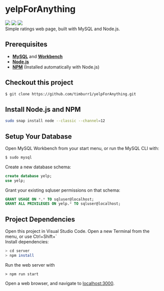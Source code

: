 # yelpForAnything
![](https://img.shields.io/github/repo-size/timburr1/yelpForAnything)
![](https://img.shields.io/github/contributors/timburr1/yelpForAnything)
![](https://img.shields.io/github/last-commit/timburr1/yelpForAnything)
<br>Simple ratings web page, built with MySQL and Node.js.

## Prerequisites
* [**MySQL**](https://www.mysql.com/downloads/) and [**Workbench**](https://www.linuxhelp.com/how-to-install-mysql-workbench-on-linux-mint-18-03)
* [**Node.js**](https://nodejs.org/en/download/package-manager/)
* [**NPM**](https://www.npmjs.com/get-npm) (Installed automatically with Node.js)

## Checkout this project
```bash
$ git clone https://github.com/timburr1/yelpForAnything.git
```

## Install Node.js and NPM
```bash
sudo snap install node --classic --channel=12
```

## Setup Your Database
Open MySQL Workbench from your start menu, or run the MySQL CLI with:
```bash
$ sudo mysql
``` 
Create a new database schema:
```sql
create database yelp; 
use yelp;
```
Grant your existing sqluser permissions on that schema:
```sql
GRANT USAGE ON *.* TO sqluser@localhost;
GRANT ALL PRIVILEGES ON yelp.* TO sqluser@localhost;
```

## Project Dependencies
Open this project in Visual Studio Code. Open a new Terminal from the menu, or use Ctrl+Shift+`  
Install dependencies:
```bash
> cd server
> npm install
```
Run the web server with 
```
> npm run start
```
Open a web browser, and navigate to [localhost:3000](http://localhost:3000/).
